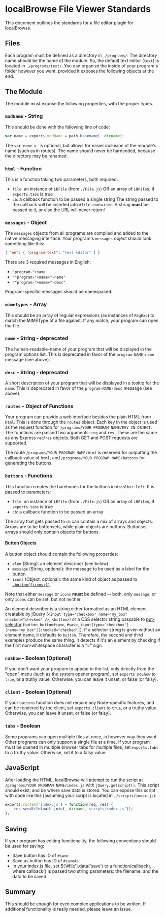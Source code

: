 # localBrowse File Viewer Standards
This document outlines the standards for a file editor plugin for localBrowse.

## Files
Each program must be defined as a directory in `./programs/`. The directory name should be the name of the module. So, the default text editor (`text`) is located in `./programs/text/`. You can organize the inside of your program's folder however you want, provided it exposes the following objects at the end.

## The Module
The module must expose the following properties, with the proper types.

### `modName` - String
This should be done with the following line of code:
```javascript
var name = exports.modName = path.basename(__dirname);
```
The `var name = ` is optional, but allows for easier inclusion of the module's name (such as in routes). The name should never be hardcoded, because the directory may be renamed.

### `html` - Function
This is a function taking two parameters, both required:
* `file`: an instance of `LBFile` (from `./File.js`) OR an array of `LBFile`s, if `exports.tabs` is true
* `cb`: a callback function to be passed a single string
The string passed to the callback will be inserted into `#file-container`. A string **must** be passed to it, or else the URL will never return!

### `messages` - Object
The `messages` objects from all programs are compiled and added to the native messaging interface. Your program's `messages` object should look something like this:
```json
{ "en": { "program-text": "text editor" } }
```
There are 3 required messages in English:
* `"program-"+name`
* `""program-"+name+"-name"`
* `""program-"+name+"-desc"`

Program-specific messages should be namespaced.

### `mimetypes` - Array
This should be an array of regular expressions (as instances of `RegExp`) to match the MIMEType of a file against. If any match, your program can open the file.

### `name` - String - **deprecated**
The human-readable-name of your program that will be displayed in the program options list. This is deprecated in favor of the `program-NAME-name` message (see above).

### `desc` - String - **deprecated**
A short description of your program that will be displayed in a tooltip for the `name`. This is deprecated in favor of the `program-NAME-desc` message (see above).

### `routes` - Object of Functions
Your program can provide a web interface besides the plain HTML from `html`. This is done through the `routes` object. Each key in the object is used as the request function for `/programs/YOUR PROGRAM NAME/KEY IN OBJECT`. The functions are passed two arguments: `req` and `res`. These are the same as any Express `req`/`res` objects. Both GET and POST requests are supported.

The route `/programs/YOUR PROGRAM NAME/html` is reserved for outputting the callback value of `html`, and `/programs/YOUR PROGRAM NAME/buttons` for generating the buttons.

### `buttons` - Functions
This function creates the barebones for the buttons in `#toolbar-left`. It is passed to parameters:
* `file`: an instance of `LBFile` (from `./File.js`) OR an array of `LBFile`s, if `exports.tabs` is true
* `cb`: a callback function to be passed an array

The array that gets passed to `cb` can contain a mix of arrays and objects. Arrays are to be buttonsets, while plain objects are buttons. Buttonset arrays should only contain objects for buttons.

#### Button Objects
A button object should contain the following properties:
* `elem` (String): an element describer (see below)
* `message` (String, optional): the message to be used as a label for the button
* `icons` (Object, optional): the same kind of object as passed to [`.button({icons:})`](http://api.jqueryui.com/button/#option-icons)

Note that either `message` or `icons` **must** be defined -- both, only `message`, or only `icons` can be set, but not neither.

An element describer is a string either formatted as an HTML element creatable by jQuery (`<input type="checkbox" name="my_box" checked="checked" />`, `<button>`) or a CSS selector string passable to [put-selector](https://npmjs.org/package/put-selector) (`button`, `button#save`, `#save`, `input[type="checkbox"][name="my_box"][checked="checked"]`). If a selector string is given without an element name, it defaults to `button`. Therefore, the second and third examples produce the same thing. It detects if it's an element by checking if the first non-whitespace character is a "<" sign.

### `noShow` - Boolean [Optional]
If you don't want your program to appear in the list, only directly from the "open" menu (such as the system opener program), set `exports.noShow` to `true`, or a truthy value. Otherwise, you can leave it unset, or false (or falsy).

### `client` - Boolean [Optional]
If your `buttons` function does not require any Node-specific features, and can be rendered by the client, set `exports.client` to `true`, or a truthy value. Otherwise, you can leave it unset, or false (or falsy).

### `tabs` - Boolean
Some programs can open multiple files at once, in however way they want. Other programs can only support a single file at a time. If your program must be opened in multiple browser tabs for multiple files, set `exports.tabs` to a truthy value. Otherwise, set it to a falsy value.

## JavaScript
After loading the HTML, localBrowse will attempt to run the script at `/programs/YOUR PROGRAM NAME/index.js` with `jQuery.getScript()`. This script should exist, and be where save data is stored. You can expose this script with code like this (assuming your script is located in `./scripts/index.js`):
```javascript
exports.routes['index.js'] = function(req, res) {
	res.sendfile(path.join(__dirname,'scripts/index.js'));
};
```

## Saving
If your program has editing functionality, the following conventions should be used for saving:
* Save button has ID of `#save`
* Save as button has ID of `#saveAs`
* In your index.js file, set $('#file').data('save') to a function(callback), where callback() is passed two string parameters: the filename, and the data to be saved

## Summary
This should be enough for even complex applications to be written. If additional functionality is really needed, please leave an issue.